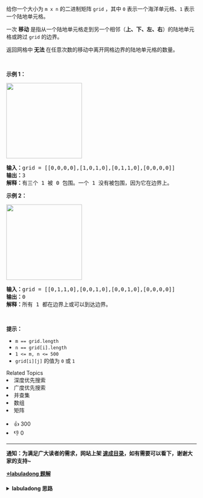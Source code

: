 <p>给你一个大小为 <code>m x n</code> 的二进制矩阵 <code>grid</code> ，其中 <code>0</code> 表示一个海洋单元格、<code>1</code> 表示一个陆地单元格。</p>

<p>一次 <strong>移动</strong> 是指从一个陆地单元格走到另一个相邻（<strong>上、下、左、右</strong>）的陆地单元格或跨过 <code>grid</code> 的边界。</p>

<p>返回网格中<strong> 无法 </strong>在任意次数的移动中离开网格边界的陆地单元格的数量。</p>

<p>&nbsp;</p>

<p><strong>示例 1：</strong></p> 
<img alt="" src="https://assets.leetcode.com/uploads/2021/02/18/enclaves1.jpg" style="height: 200px; width: 200px;" /> 
<pre>
<strong>输入：</strong>grid = [[0,0,0,0],[1,0,1,0],[0,1,1,0],[0,0,0,0]]
<strong>输出：</strong>3
<strong>解释：</strong>有三个 1 被 0 包围。一个 1 没有被包围，因为它在边界上。
</pre>

<p><strong>示例 2：</strong></p> 
<img alt="" src="https://assets.leetcode.com/uploads/2021/02/18/enclaves2.jpg" style="height: 200px; width: 200px;" /> 
<pre>
<strong>输入：</strong>grid = [[0,1,1,0],[0,0,1,0],[0,0,1,0],[0,0,0,0]]
<strong>输出：</strong>0
<strong>解释：</strong>所有 1 都在边界上或可以到达边界。
</pre>

<p>&nbsp;</p>

<p><strong>提示：</strong></p>

<ul> 
 <li><code>m == grid.length</code></li> 
 <li><code>n == grid[i].length</code></li> 
 <li><code>1 &lt;= m, n &lt;= 500</code></li> 
 <li><code>grid[i][j]</code> 的值为 <code>0</code> 或 <code>1</code></li> 
</ul>

<div><div>Related Topics</div><div><li>深度优先搜索</li><li>广度优先搜索</li><li>并查集</li><li>数组</li><li>矩阵</li></div></div><br><div><li>👍 300</li><li>👎 0</li></div>

<div id="labuladong"><hr>

**通知：为满足广大读者的需求，网站上架 [速成目录](https://labuladong.online/algo/intro/quick-learning-plan/)，如有需要可以看下，谢谢大家的支持~**



<p><strong><a href="https://labuladong.online/algo/frequency-interview/island-dfs-summary/" target="_blank">⭐️labuladong 题解</a></strong></p>
<details><summary><strong>labuladong 思路</strong></summary>


<div id="labuladong_solution_zh">

## 基本思路

这题属于岛屿系列问题，岛屿系列问题的基本思路框架是 [✔ ✨200. 岛屿数量](/problems/number-of-islands/) 这道题，没看过的先看这篇。

这道题和 [✔ ✨1254. 统计封闭岛屿的数目](/problems/number-of-closed-islands/) 基本一样，只是后者让你算封闭岛屿的数量，这题让你算这些封闭岛屿的陆地总数，稍微改改代码就行了。

注意这题中 `1` 代表陆地，`0` 代表海水。

**详细题解**：
  - [一文秒杀所有岛屿题目](https://labuladong.online/algo/frequency-interview/island-dfs-summary/)

</div>





<div id="solution">

## 解法代码



<div class="tab-panel"><div class="tab-nav">
<button data-tab-item="cpp" class="tab-nav-button btn " data-tab-group="default" onclick="switchTab(this)">cpp🤖</button>

<button data-tab-item="python" class="tab-nav-button btn " data-tab-group="default" onclick="switchTab(this)">python🤖</button>

<button data-tab-item="java" class="tab-nav-button btn active" data-tab-group="default" onclick="switchTab(this)">java🟢</button>

<button data-tab-item="go" class="tab-nav-button btn " data-tab-group="default" onclick="switchTab(this)">go🤖</button>

<button data-tab-item="javascript" class="tab-nav-button btn " data-tab-group="default" onclick="switchTab(this)">javascript🤖</button>
</div><div class="tab-content">
<div data-tab-item="cpp" class="tab-item " data-tab-group="default"><div class="highlight">

```cpp
// 注意：cpp 代码由 chatGPT🤖 根据我的 java 代码翻译。
// 本代码的正确性已通过力扣验证，如有疑问，可以对照 java 代码查看。

class Solution {
public:
    int numEnclaves(vector<vector<int>>& grid) {
        int m = grid.size(), n = grid[0].size();

        for (int i = 0; i < m; i++) {
            dfs(grid, i, 0);
            dfs(grid, i, n - 1);
        }

        for (int j = 0; j < n; j++) {
            dfs(grid, 0, j);
            dfs(grid, m - 1, j);
        }

        int res = 0;
        for (int i = 0; i < m; i++) {
            for (int j = 0; j < n; j++) {
                if (grid[i][j] == 1) {
                    res += 1;
                }
            }
        }
        return res;
    }

    void dfs(vector<vector<int>>& grid, int i, int j) {
        int m = grid.size(), n = grid[0].size();
        if (i < 0 || j < 0 || i >= m || j >= n || grid[i][j] == 0) {
            return;
        }

        grid[i][j] = 0;

        dfs(grid, i + 1, j);
        dfs(grid, i, j + 1);
        dfs(grid, i - 1, j);
        dfs(grid, i, j - 1);
    }
};
```

</div></div>

<div data-tab-item="python" class="tab-item " data-tab-group="default"><div class="highlight">

```python
# 注意：python 代码由 chatGPT🤖 根据我的 java 代码翻译。
# 本代码的正确性已通过力扣验证，如有疑问，可以对照 java 代码查看。

class Solution:
    def numEnclaves(self, grid: List[List[int]]) -> int:
        m, n = len(grid), len(grid[0])

        for i in range(m):
            self.dfs(grid, i, 0)
            self.dfs(grid, i, n - 1)

        for j in range(n):
            self.dfs(grid, 0, j)
            self.dfs(grid, m - 1, j)

        res = 0
        for i in range(m):
            for j in range(n):
                if grid[i][j] == 1:
                    res += 1
        return res

    def dfs(self, grid: List[List[int]], i: int, j: int) -> None:
        m, n = len(grid), len(grid[0])
        if i < 0 or j < 0 or i >= m or j >= n or grid[i][j] == 0:
            return

        grid[i][j] = 0

        self.dfs(grid, i + 1, j)
        self.dfs(grid, i, j + 1)
        self.dfs(grid, i - 1, j)
        self.dfs(grid, i, j - 1)
```

</div></div>

<div data-tab-item="java" class="tab-item active" data-tab-group="default"><div class="highlight">

```java
class Solution {
    public int numEnclaves(int[][] grid) {
        int m = grid.length, n = grid[0].length;

        for (int i = 0; i < m; i++) {
            dfs(grid, i, 0);
            dfs(grid, i, n - 1);
        }

        for (int j = 0; j < n; j++) {
            dfs(grid, 0, j);
            dfs(grid, m - 1, j);
        }

        int res = 0;
        for (int i = 0; i < m; i++) {
            for (int j = 0; j < n; j++) {
                if (grid[i][j] == 1) {
                    res += 1;
                }
            }
        }
        return res;
    }

    void dfs(int[][] grid, int i, int j) {
        int m = grid.length, n = grid[0].length;
        if (i < 0 || j < 0 || i >= m || j >= n || grid[i][j] == 0) {
            return;
        }

        grid[i][j] = 0;

        dfs(grid, i + 1, j);
        dfs(grid, i, j + 1);
        dfs(grid, i - 1, j);
        dfs(grid, i, j - 1);
    }
}
```

</div></div>

<div data-tab-item="go" class="tab-item " data-tab-group="default"><div class="highlight">

```go
// 注意：go 代码由 chatGPT🤖 根据我的 java 代码翻译。
// 本代码的正确性已通过力扣验证，如有疑问，可以对照 java 代码查看。

func numEnclaves(grid [][]int) int {
    m, n := len(grid), len(grid[0])

    var dfs func(i, j int)
    dfs = func(i, j int) {
        if i < 0 || j < 0 || i >= m || j >= n || grid[i][j] == 0 {
            return
        }
        grid[i][j] = 0
        dfs(i+1, j)
        dfs(i, j+1)
        dfs(i-1, j)
        dfs(i, j-1)
    }

    for i := 0; i < m; i++ {
        dfs(i, 0)
        dfs(i, n-1)
    }

    for j := 0; j < n; j++ {
        dfs(0, j)
        dfs(m-1, j)
    }

    res := 0
    for i := 0; i < m; i++ {
        for j := 0; j < n; j++ {
            if grid[i][j] == 1 {
                res++
            }
        }
    }
    return res
}
```

</div></div>

<div data-tab-item="javascript" class="tab-item " data-tab-group="default"><div class="highlight">

```javascript
// 注意：javascript 代码由 chatGPT🤖 根据我的 java 代码翻译。
// 本代码的正确性已通过力扣验证，如有疑问，可以对照 java 代码查看。

var numEnclaves = function(grid) {
    const m = grid.length, n = grid[0].length;

    const dfs = function(grid, i, j) {
        if (i < 0 || j < 0 || i >= m || j >= n || grid[i][j] === 0) {
            return;
        }

        grid[i][j] = 0;

        dfs(grid, i + 1, j);
        dfs(grid, i, j + 1);
        dfs(grid, i - 1, j);
        dfs(grid, i, j - 1);
    };

    for (let i = 0; i < m; i++) {
        dfs(grid, i, 0);
        dfs(grid, i, n - 1);
    }

    for (let j = 0; j < n; j++) {
        dfs(grid, 0, j);
        dfs(grid, m - 1, j);
    }

    let res = 0;
    for (let i = 0; i < m; i++) {
        for (let j = 0; j < n; j++) {
            if (grid[i][j] === 1) {
                res += 1;
            }
        }
    }
    return res;
};
```

</div></div>
</div></div>

<hr /><details open hint-container details><summary style="font-size: medium"><strong>🎃🎃 算法可视化 🎃🎃</strong></summary><div id="data_number-of-enclaves"  category="leetcode" ></div><div class="resizable aspect-ratio-container" style="height: 100%;">
<div id="iframe_number-of-enclaves"></div></div>
</details><hr /><br />

</div>
</details>
</div>

